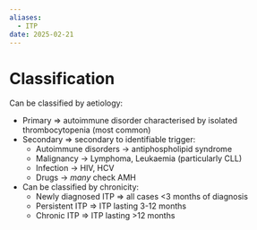 ```yaml
---
aliases:
  - ITP
date: 2025-02-21
---
```

# Classification
Can be classified by aetiology:
- Primary ⇒ autoimmune disorder characterised by isolated thrombocytopenia (most common)
- Secondary ⇒ secondary to identifiable trigger:
	- Autoimmune disorders -> antiphospholipid syndrome
	- Malignancy -> Lymphoma, Leukaemia (particularly CLL)
	- Infection -> HIV, HCV
	- Drugs -> *many* check AMH
- Can be classified by chronicity:
	- Newly diagnosed ITP => all cases <3 months of diagnosis
	- Persistent ITP => ITP lasting 3-12 months
	- Chronic ITP => ITP lasting >12 months
